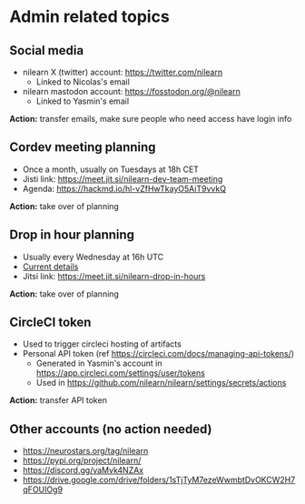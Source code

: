 # Admin related topics

## Social media

- nilearn X (twitter) account: https://twitter.com/nilearn
  - Linked to Nicolas's email
- nilearn mastodon account: https://fosstodon.org/@nilearn
  - Linked to Yasmin's email

**Action:** transfer emails, make sure people who need access have login info

## Cordev meeting planning

- Once a month, usually on Tuesdays at 18h CET
- Jisti link: https://meet.jit.si/nilearn-dev-team-meeting
- Agenda: https://hackmd.io/hl-vZfHwTkayO5AiT9vvkQ

**Action:** take over of planning

## Drop in hour planning

- Usually every Wednesday at 16h UTC
- [Current details](https://arewemeetingyet.com/UTC/2023-01-18/16:00/w/Nilearn%20Drop-in%20Hours#eyJ1cmwiOiJodHRwczovL21lZXQuaml0LnNpL25pbGVhcm4tZHJvcC1pbi1ob3VycyJ9)
- Jitsi link: https://meet.jit.si/nilearn-drop-in-hours

**Action:** take over of planning

## CircleCI token

- Used to trigger circleci hosting of artifacts
- Personal API token (ref https://circleci.com/docs/managing-api-tokens/)
  - Generated in Yasmin's account in https://app.circleci.com/settings/user/tokens
  - Used in https://github.com/nilearn/nilearn/settings/secrets/actions

**Action:** transfer API token

## Other accounts (no action needed)

- https://neurostars.org/tag/nilearn
- https://pypi.org/project/nilearn/
- https://discord.gg/vaMvk4NZAx
- https://drive.google.com/drive/folders/1sTjTyM7ezeWwmbtDvOKCW2H7qFOUIOg9
